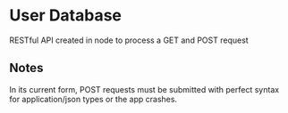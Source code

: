 # User Database

RESTful API created in node to process a GET and POST request

## Notes

In its current form, POST requests must be submitted with perfect syntax for application/json types or the app crashes.
